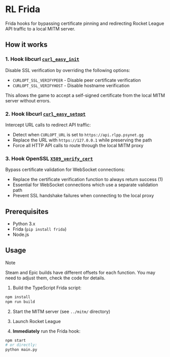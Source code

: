 # RL Frida

Frida hooks for bypassing certificate pinning and redirecting Rocket League API traffic to a local MITM server.

## How it works
### 1. Hook libcurl [`curl_easy_init`](https://curl.se/libcurl/c/curl_easy_init.html)
Disable SSL verification by overriding the following options:
- `CURLOPT_SSL_VERIFYPEER` - Disable peer certificate verification
- `CURLOPT_SSL_VERIFYHOST` - Disable hostname verification

This allows the game to accept a self-signed certificate from the local MITM server without errors.

### 2. Hook libcurl [`curl_easy_setopt`](https://curl.se/libcurl/c/curl_easy_setopt.html)
Intercept URL calls to redirect API traffic:
- Detect when `CURLOPT_URL` is set to `https://api.rlpp.psynet.gg`
- Replace the URL with `https://127.0.0.1` while preserving the path
- Force all HTTP API calls to route through the local MITM proxy

### 3. Hook OpenSSL [`X509_verify_cert`](https://docs.openssl.org/1.1.1/man3/X509_verify_cert/)
Bypass certificate validation for WebSocket connections:
- Replace the certificate verification function to always return success (1)
- Essential for WebSocket connections which use a separate validation path
- Prevent SSL handshake failures when connecting to the local proxy

## Prerequisites
- Python 3.x
- Frida (`pip install frida`)
- Node.js

## Usage

> [!NOTE]
> Steam and Epic builds have different offsets for each function. You may need to adjust them, check the code for details.

1. Build the TypeScript Frida script:
```bash
npm install
npm run build
```

2. Start the MITM server (see `../mitm/` directory)

3. Launch Rocket League

4. **Immediately** run the Frida hook:
```bash
npm start
# or directly:
python main.py
```